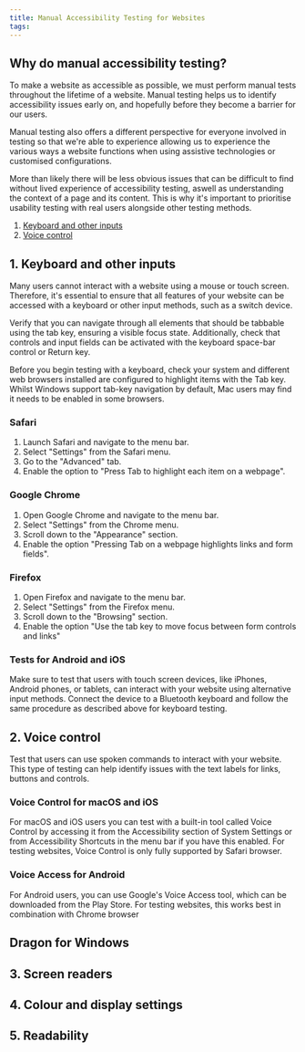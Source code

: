 ```yaml
---
title: Manual Accessibility Testing for Websites
tags: 
---
```


## Why do manual accessibility testing?

To make a website as accessible as possible, we must perform manual tests throughout the lifetime of a website. Manual testing helps us to identify accessibility issues early on, and hopefully before they become a barrier for our users.

Manual testing also offers a different perspective for everyone involved in testing so that we're able to experience allowing us to experience the various ways a website functions when using assistive technologies or customised configurations.

More than likely there will be less obvious issues that can be difficult to find without lived experience of accessibility testing, aswell as understanding the context of a page and its content. This is why it's important to prioritise usability testing with real users alongside other testing methods.

1. [Keyboard and other inputs](#1-keyboard-and-other-inputs)
2. [Voice control](#2-voice-control)

## 1. Keyboard and other inputs
Many users cannot interact with a website using a mouse or touch screen. Therefore, it's essential to ensure that all features of your website can be accessed with a keyboard or other input methods, such as a switch device. 

Verify that you can navigate through all elements that should be tabbable using the tab key, ensuring a visible focus state. Additionally, check that controls and input fields can be activated with the keyboard space-bar control or Return key.

Before you begin testing with a keyboard, check your system and different web browsers installed are configured to highlight items with the Tab key. Whilst Windows support tab-key navigation by default, Mac users may find it needs to be enabled in some browsers.

### Safari
1. Launch Safari and navigate to the menu bar.
2. Select "Settings" from the Safari menu.
3. Go to the "Advanced" tab.
4. Enable the option to "Press Tab to highlight each item on a webpage".

### Google Chrome
1. Open Google Chrome and navigate to the menu bar.
2. Select "Settings" from the Chrome menu.
3. Scroll down to the "Appearance" section.
4. Enable the option "Pressing Tab on a webpage highlights links and form fields".

### Firefox
1. Open Firefox and navigate to the menu bar.
2. Select "Settings" from the Firefox menu.
3. Scroll down to the "Browsing" section.
4. Enable the option "Use the tab key to move focus between form controls and links"

### Tests for Android and iOS
Make sure to test that users with touch screen devices, like iPhones, Android phones, or tablets, can interact with your website using alternative input methods. Connect the device to a Bluetooth keyboard and follow the same procedure as described above for keyboard testing.

## 2. Voice control
Test that users can use spoken commands to interact with your website. This type of testing can help identify issues with the text labels for links, buttons and controls.

### Voice Control for macOS and iOS
For macOS and iOS users you can test with a built-in tool called Voice Control by accessing it from the Accessibility section of System Settings or from Accessibility Shortcuts in the menu bar if you have this enabled. For testing websites, Voice Control is only fully supported by Safari browser.

### Voice Access for Android
For Android users, you can use Google's Voice Access tool, which can be downloaded from the Play Store. For testing websites, this works best in combination with Chrome browser

## Dragon for Windows


## 3. Screen readers

## 4. Colour and display settings

## 5. Readability
